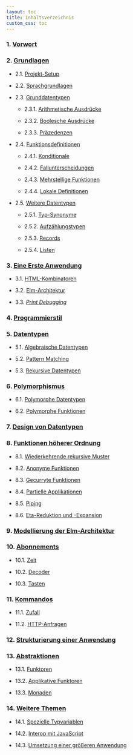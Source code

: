 ```yaml
---
layout: toc
title: Inhaltsverzeichnis
custom_css: toc
---
```


### 1. [Vorwort](preface.md)


### 2. [Grundlagen](basics.md)

- 2.1. [Projekt-Setup](basics.md#projekt-setup)

- 2.2. [Sprachgrundlagen](basics.md#sprachgrundlagen)

- 2.3. [Grunddatentypen](basics.md#grunddatentypen)

    - 2.3.1. [Arithmetische Ausdrücke](basics.md#arithmetische-ausdrücke)

    - 2.3.2. [Boolesche Ausdrücke](basics.md#boolesche-ausdrücke)

    - 2.3.3. [Präzedenzen](basics.md#präzedenzen)

- 2.4. [Funktionsdefinitionen](basics.md#funktionsdefinitionen)
        
    - 2.4.1. [Konditionale](basics.md#konditionale)
        
    - 2.4.2. [Fallunterscheidungen](basics.md#fallunterscheidungen)
            
    - 2.4.3. [Mehrstellige Funktionen](basics.md#mehrstellige-funktionen)
            
    - 2.4.4. [Lokale Definitionen](basics.md#lokale-definitionen)
    
- 2.5. [Weitere Datentypen](basics.md#weitere-datentypen)

    - 2.5.1. [Typ-Synonyme](basics.md#typ-synonyme)

    - 2.5.2. [Aufzählungstypen](basics.md#aufzählungstypen)

    - 2.5.3. [Records](basics.md#records)

    - 2.5.4. [Listen](basics.md#listen)

### 3. [Eine Erste Anwendung](first-application.md)

- 3.1. [HTML-Kombinatoren](first-application.md#html-kombinatoren)

- 3.2. [Elm-Architektur](first-application.md#elm-architektur)

- 3.3. [_Print Debugging_](first-application.md#print-debugging)

### 4. [Programmierstil](style.md)

### 5. [Datentypen](data-types.md)

- 5.1. [Algebraische Datentypen](data-types.md#algebraische-datentypen)

- 5.2. [Pattern Matching](data-types.md#pattern-matching)

- 5.3. [Rekursive Datentypen](data-types.md#rekursive-datentypen)

### 6. [Polymorphismus](polymorphism.md)

- 6.1. [Polymorphe Datentypen](polymorphism.md#polymorphe-datentypen)

- 6.2. [Polymorphe Funktionen](polymorphism.md#polymorphe-funktionen)

### 7. [Design von Datentypen](design.md)

### 8. [Funktionen höherer Ordnung](recursion.md)

- 8.1. [Wiederkehrende rekursive Muster](recursion.md#wiederkehrende-rekursive-muster)

- 8.2. [Anonyme Funktionen](recursion.md#anonyme-funktionen)

- 8.3. [Gecurryte Funktionen](recursion.md#gecurryte-funktionen)

- 8.4. [Partielle Applikationen](recursion.md#partielle-applikationen)

- 8.5. [Piping](recursion.md#piping)

- 8.6. [Eta-Reduktion und -Expansion](recursion.md#eta-reduktion-und--expansion)

### 9. [Modellierung der Elm-Architektur](architecture.md)

### 10. [Abonnements](subscriptions.md)

- 10.1. [Zeit](subscriptions.md#zeit)

- 10.2. [Decoder](subscriptions.md#decoder)

- 10.3. [Tasten](subscriptions.md#tasten)

### 11. [Kommandos](commands.md)

- 11.1. [Zufall](commands.md#zufall)

- 11.2. [HTTP-Anfragen](commands.md#http-anfragen)

### 12. [Strukturierung einer Anwendung](structure.md)

### 13. [Abstraktionen](abstractions.md)

- 13.1. [Funktoren](abstractions.md#funktoren)

- 13.2. [Applikative Funktoren](abstractions.md#applikative-funktoren)

- 13.3. [Monaden](abstractions.md#monaden)

### 14. [Weitere Themen](final-topics.md)

- 14.1. [Spezielle Typvariablen](final-topics.md#spezielle-typvariablen)

- 14.2. [Interop mit JavaScript](final-topics.md#interop-mit-javascript)

- 14.3. [Umsetzung einer größeren Anwendung](final-topics.md#umsetzung-einer-größeren-anwendung)
